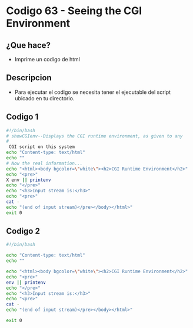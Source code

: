 # Codigo 63 - Seeing the CGI Environment

## ¿Que hace?
- Imprime un codigo de html

## Descripcion
- Para ejecutar el codigo se necesita tener el ejecutable del script ubicado en tu directorio.

## Codigo 1
```bash
#!/bin/bash
# showCGIenv--Displays the CGI runtime environment, as given to any
#
 CGI script on this system
echo "Content-type: text/html"
echo ""
# Now the real information...
echo "<html><body bgcolor=\"white\"><h2>CGI Runtime Environment</h2>"
echo "<pre>"
X env || printenv
echo "</pre>"
echo "<h3>Input stream is:</h3>"
echo "<pre>"
cat -
echo "(end of input stream)</pre></body></html>"
exit 0
```

## Codigo 2

```bash
#!/bin/bash

echo "Content-type: text/html"
echo ""

echo "<html><body bgcolor=\"white\"><h2>CGI Runtime Environment</h2>"
echo "<pre>"
env || printenv
echo "</pre>"
echo "<h3>Input stream is:</h3>"
echo "<pre>"
cat -
echo "(end of input stream)</pre></body></html>"

exit 0

```